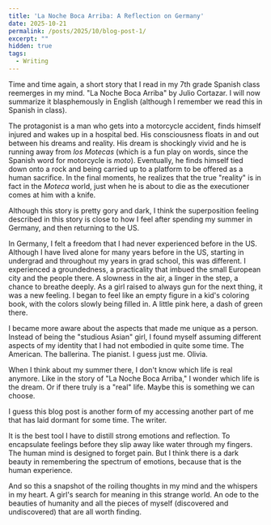 ```yaml
---
title: 'La Noche Boca Arriba: A Reflection on Germany'
date: 2025-10-21
permalink: /posts/2025/10/blog-post-1/
excerpt: ""
hidden: true
tags:
  - Writing
---
```


Time and time again, a short story that I read in my 7th grade Spanish class reemerges in my mind. "La Noche Boca Arriba" by Julio Cortazar. I will now summarize it blasphemously in English (although I remember we read this in Spanish in class).

The protagonist is a man who gets into a motorcycle accident, finds himself injured and wakes up in a hospital bed. His consciousness floats in and out between his dreams and reality. His dream is shockingly vivid and he is running away from *los Motecas* (which is a fun play on words, since the Spanish word for motorcycle is *moto*). Eventually, he finds himself tied down onto a rock and being carried up to a platform to be offered as a human sacrifice. In the final moments, he realizes that the true "reality" is in fact in the *Moteca* world, just when he is about to die as the executioner comes at him with a knife.

Although this story is pretty gory and dark, I think the superposition feeling described in this story is close to how I feel after spending my summer in Germany, and then returning to the US.

In Germany, I felt a freedom that I had never experienced before in the US. Although I have lived alone for many years before in the US, starting in undergrad and throughout my years in grad school, this was different. 
I experienced a groundedness, a practicality that imbued the small European city and the people there. A slowness in the air, a linger in the step, a chance to breathe deeply. 
As a girl raised to always gun for the next thing, it was a new feeling. I began to feel like an empty figure in a kid's coloring book, with the colors slowly being filled in. A little pink here, a dash of green there. 

I became more aware about the aspects that made me unique as a person. Instead of being the "studious Asian" girl, I found myself assuming different aspects of my identity that I had not embodied in quite some time. The American. The ballerina. The pianist. I guess just me. Olivia.

When I think about my summer there, I don't know which life is real anymore. Like in the story of "La Noche Boca Arriba," I wonder which life is the dream. Or if there truly is a "real" life. Maybe this is something we can choose.

I guess this blog post is another form of my accessing another part of me that has laid dormant for some time. The writer. 

It is the best tool I have to distill strong emotions and reflection. To encapsulate feelings before they slip away like water through my fingers. The human mind is designed to forget pain. But I think there is a dark beauty in remembering the spectrum of emotions, because that is the human experience.

And so this a snapshot of the roiling thoughts in my mind and the whispers in my heart. A girl's search for meaning in this strange world. An ode to the beauties of humanity and all the pieces of myself (discovered and undiscovered) that are all worth finding. 